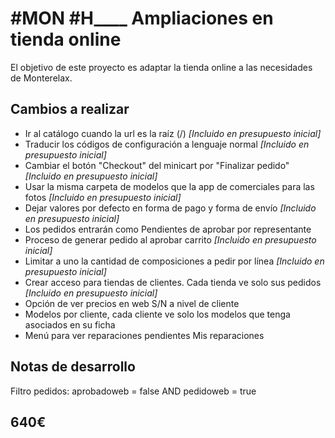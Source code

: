 # #MON #H\_\_\_\_ Ampliaciones en tienda online

El objetivo de este proyecto es adaptar la tienda online a las necesidades de Monterelax.

## Cambios a realizar

- Ir al catálogo cuando la url es la raíz (/) _[Incluido en presupuesto inicial]_
- Traducir los códigos de configuración a lenguaje normal _[Incluido en presupuesto inicial]_
- Cambiar el botón "Checkout" del minicart por "Finalizar pedido" _[Incluido en presupuesto inicial]_
- Usar la misma carpeta de modelos que la app de comerciales para las fotos _[Incluido en presupuesto inicial]_
- Dejar valores por defecto en forma de pago y forma de envío _[Incluido en presupuesto inicial]_
- Los pedidos entrarán como Pendientes de aprobar por representante
- Proceso de generar pedido al aprobar carrito _[Incluido en presupuesto inicial]_
- Limitar a uno la cantidad de composiciones a pedir por línea _[Incluido en presupuesto inicial]_
- Crear acceso para tiendas de clientes. Cada tienda ve solo sus pedidos _[Incluido en presupuesto inicial]_
- Opción de ver precios en web S/N a nivel de cliente
- Modelos por cliente, cada cliente ve solo los modelos que tenga asociados en su ficha
- Menú para ver reparaciones pendientes Mis reparaciones

## Notas de desarrollo

Filtro pedidos: aprobadoweb = false AND pedidoweb = true

## 640€
